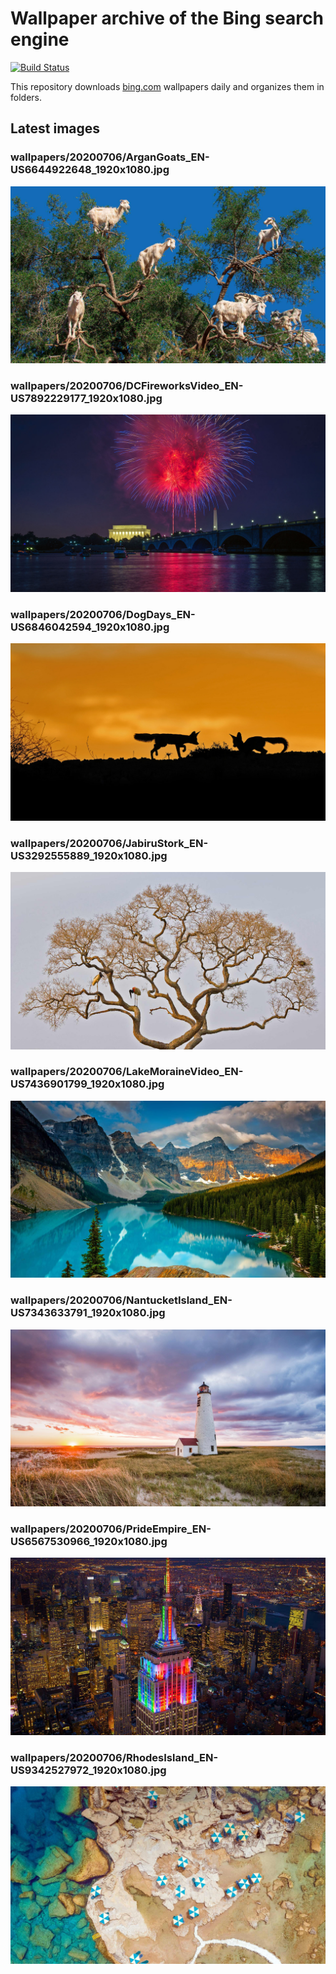 # Wallpaper archive of the Bing search engine

[![Build Status](https://travis-ci.org/kijart/bing-daily-images-dl.svg?branch=wallpapers)](https://travis-ci.org/kijart/bing-daily-images-dl)

This repository downloads [bing.com](https://www.bing.com) wallpapers daily and organizes them in folders.

## Latest images

<!-- Wallpapers -->

### wallpapers/20200706/ArganGoats_EN-US6644922648_1920x1080.jpg

![wallpapers/20200706/ArganGoats_EN-US6644922648_1920x1080.jpg](wallpapers/20200706/ArganGoats_EN-US6644922648_1920x1080.jpg)

### wallpapers/20200706/DCFireworksVideo_EN-US7892229177_1920x1080.jpg

![wallpapers/20200706/DCFireworksVideo_EN-US7892229177_1920x1080.jpg](wallpapers/20200706/DCFireworksVideo_EN-US7892229177_1920x1080.jpg)

### wallpapers/20200706/DogDays_EN-US6846042594_1920x1080.jpg

![wallpapers/20200706/DogDays_EN-US6846042594_1920x1080.jpg](wallpapers/20200706/DogDays_EN-US6846042594_1920x1080.jpg)

### wallpapers/20200706/JabiruStork_EN-US3292555889_1920x1080.jpg

![wallpapers/20200706/JabiruStork_EN-US3292555889_1920x1080.jpg](wallpapers/20200706/JabiruStork_EN-US3292555889_1920x1080.jpg)

### wallpapers/20200706/LakeMoraineVideo_EN-US7436901799_1920x1080.jpg

![wallpapers/20200706/LakeMoraineVideo_EN-US7436901799_1920x1080.jpg](wallpapers/20200706/LakeMoraineVideo_EN-US7436901799_1920x1080.jpg)

### wallpapers/20200706/NantucketIsland_EN-US7343633791_1920x1080.jpg

![wallpapers/20200706/NantucketIsland_EN-US7343633791_1920x1080.jpg](wallpapers/20200706/NantucketIsland_EN-US7343633791_1920x1080.jpg)

### wallpapers/20200706/PrideEmpire_EN-US6567530966_1920x1080.jpg

![wallpapers/20200706/PrideEmpire_EN-US6567530966_1920x1080.jpg](wallpapers/20200706/PrideEmpire_EN-US6567530966_1920x1080.jpg)

### wallpapers/20200706/RhodesIsland_EN-US9342527972_1920x1080.jpg

![wallpapers/20200706/RhodesIsland_EN-US9342527972_1920x1080.jpg](wallpapers/20200706/RhodesIsland_EN-US9342527972_1920x1080.jpg)

